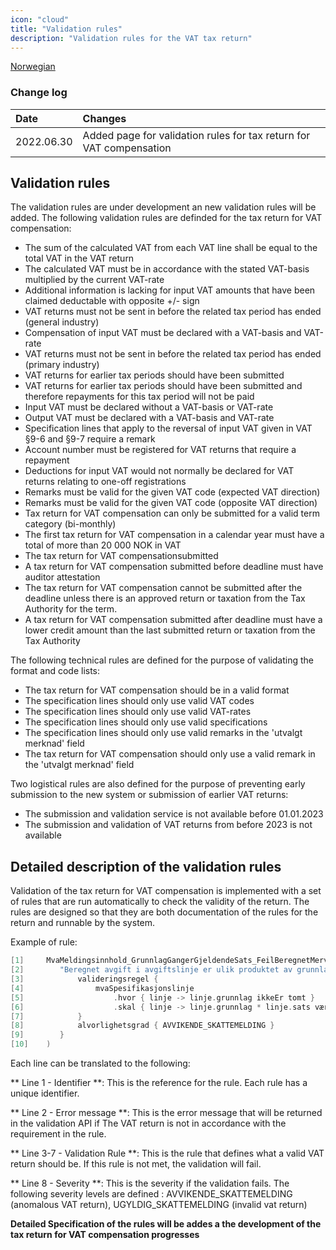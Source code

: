 ```yaml
---
icon: "cloud"
title: "Validation rules"
description: "Validation rules for the VAT tax return"
---
```


[Norwegian](https://skatteetaten.github.io/mva-meldingen/kompensasjon/forretningsregler/)

### Change log

| Date       | Changes                                                             |
| :--------- | :------------------------------------------------------------------ |
| 2022.06.30 | Added page for validation rules for tax return for VAT compensation |

## Validation rules

The validation rules are under development an new validation rules will be added.
The following validation rules are definded for the tax return for VAT compensation:

- The sum of the calculated VAT from each VAT line shall be equal to the total VAT in the VAT return
- The calculated VAT must be in accordance with the stated VAT-basis multiplied by the current VAT-rate
- Additional information is lacking for input VAT amounts that have been claimed deductable with opposite +/- sign
- VAT returns must not be sent in before the related tax period has ended (general industry)
- Compensation of input VAT must be declared with a VAT-basis and VAT-rate
- VAT returns must not be sent in before the related tax period has ended (primary industry)
- VAT returns for earlier tax periods should have been submitted
- VAT returns for earlier tax periods should have been submitted and therefore repayments for this tax period will not be paid
- Input VAT must be declared without a VAT-basis or VAT-rate
- Output VAT must be declared with a VAT-basis and VAT-rate
- Specification lines that apply to the reversal of input VAT given in VAT §9-6 and §9-7 require a remark
- Account number must be registered for VAT returns that require a repayment
- Deductions for input VAT would not normally be declared for VAT returns relating to one-off registrations
- Remarks must be valid for the given VAT code (expected VAT direction)
- Remarks must be valid for the given VAT code (opposite VAT direction)
- Tax return for VAT compensation can only be submitted for a valid term category (bi-monthly)
- The first tax return for VAT compensation in a calendar year must have a total of more than 20 000 NOK in VAT
- The tax return for VAT compensationsubmitted
- A tax return for VAT compensation submitted before deadline must have auditor attestation
- The tax return for VAT compensation cannot be submitted after the deadline unless there is an approved return or taxation from the Tax Authority for the term.
- A tax return for VAT compensation submitted after deadline must have a lower credit amount than the last submitted return or taxation from the Tax Authority

The following technical rules are defined for the purpose of validating the format and code lists:

- The tax return for VAT compensation should be in a valid format
- The specification lines should only use valid VAT codes
- The specification lines should only use valid VAT-rates
- The specification lines should only use valid specifications
- The specification lines should only use valid remarks in the 'utvalgt merknad' field
- The tax return for VAT compensation should only use a valid remark in the 'utvalgt merknad' field

Two logistical rules are also defined for the purpose of preventing early submission to the new system or submission of earlier VAT returns:

- The submission and validation service is not available before 01.01.2023
- The submission and validation of VAT returns from before 2023 is not available

## Detailed description of the validation rules

Validation of the tax return for VAT compensation is implemented with a set of rules that are run automatically to check the validity of the return.
The rules are designed so that they are both documentation of the rules for the return and runnable by the system.

Example of rule:

```kotlin {.line-numbers}
[1]     MvaMeldingsinnhold_GrunnlagGangerGjeldendeSats_FeilBeregnetMerverdiavgiftForAvgiftslinje(
[2]        "Beregnet avgift i avgiftslinje er ulik produktet av grunnlag og sats" {
[3]            valideringsregel {
[4]                mvaSpesifikasjonslinje
[5]                    .hvor { linje -> linje.grunnlag ikkeEr tomt }
[6]                    .skal { linje -> linje.grunnlag * linje.sats væreRundetNedTil linje.merverdiavgift }
[7]            }
[8]            alvorlighetsgrad { AVVIKENDE_SKATTEMELDING }
[9]        }
[10]    )
```

Each line can be translated to the following:

** Line 1 - Identifier **: This is the reference for the rule. Each rule has a unique identifier.

** Line 2 - Error message **: This is the error message that will be returned in the validation API if The VAT return is not in accordance with the requirement in the rule.

** Line 3-7 - Validation Rule **: This is the rule that defines what a valid VAT return should be.
If this rule is not met, the validation will fail.

** Line 8 - Severity **: This is the severity if the validation fails.
The following severity levels are defined : AVVIKENDE_SKATTEMELDING (anomalous VAT return), UGYLDIG_SKATTEMELDING (invalid vat return)

**Detailed Specification of the rules will be addes a the development of the tax return for VAT compensation progresses**

